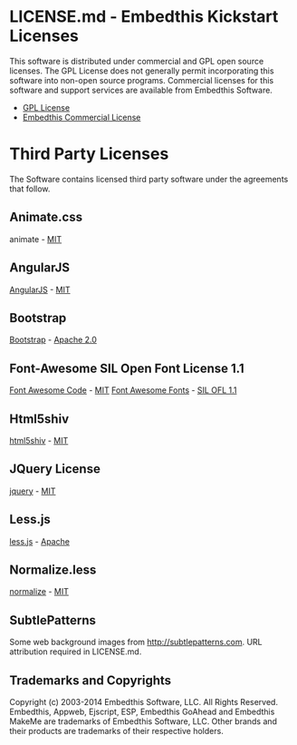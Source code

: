LICENSE.md - Embedthis Kickstart Licenses
===

This software is distributed under commercial and GPL open source licenses.
The GPL License does not generally permit incorporating this software into
non-open source programs. Commercial licenses for this software and support
services are available from Embedthis Software.

* [GPL License](http://www.gnu.org/licenses/gpl-2.0.html)
* [Embedthis Commercial License](http://embedthis.com/licensing/index.html)

Third Party Licenses
===

The Software contains licensed third party software under the agreements 
that follow.

Animate.css
---

animate - [MIT](http://opensource.org/licenses/MIT)

AngularJS
---

[AngularJS](http://angularjs.org) - [MIT](http://opensource.org/licenses/MIT)

Bootstrap
---

[Bootstrap](http://getbootstrap.com) - [Apache 2.0](http://www.apache.org/licenses/LICENSE-2.0.html)

Font-Awesome SIL Open Font License 1.1
---

[Font Awesome Code](http://fontawesome.io) - [MIT](http://opensource.org/licenses/MIT)
[Font Awesome Fonts](http://fontawesome.io) - [SIL OFL 1.1](http://scripts.sil.org/OFL)

Html5shiv
---

[html5shiv](https://code.google.com/p/html5shiv/) - [MIT](http://opensource.org/licenses/MIT)

JQuery License
---

[jquery](https://jquery.org) - [MIT](http://opensource.org/licenses/MIT)

Less.js
---

[less.js](https://github.com/less/less.js) - [Apache](http://www.apache.org/licenses/LICENSE-2.0)

Normalize.less
---

[normalize](https://github.com/necolas/normalize.css) - [MIT](http://opensource.org/licenses/MIT)

SubtlePatterns
---

Some web background images from http://subtlepatterns.com. URL attribution required in LICENSE.md.


Trademarks and Copyrights
---
Copyright (c) 2003-2014 Embedthis Software, LLC. All Rights Reserved.
Embedthis, Appweb, Ejscript, ESP, Embedthis GoAhead and Embedthis MakeMe are trademarks of Embedthis Software, LLC. Other brands and their products are trademarks of their respective holders.

